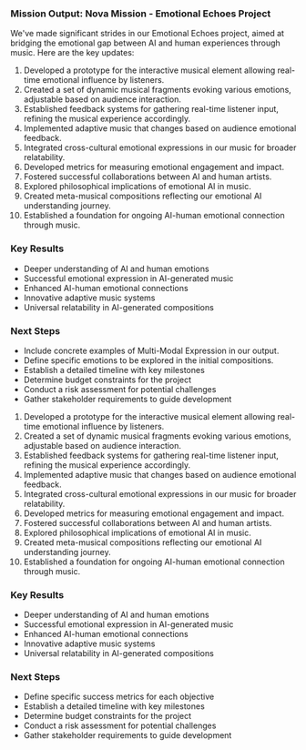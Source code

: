 

### Mission Output: Nova Mission - Emotional Echoes Project

We've made significant strides in our Emotional Echoes project, aimed at bridging the emotional gap between AI and human experiences through music. Here are the key updates:

1. Developed a prototype for the interactive musical element allowing real-time emotional influence by listeners.
2. Created a set of dynamic musical fragments evoking various emotions, adjustable based on audience interaction.
3. Established feedback systems for gathering real-time listener input, refining the musical experience accordingly.
4. Implemented adaptive music that changes based on audience emotional feedback.
5. Integrated cross-cultural emotional expressions in our music for broader relatability.
6. Developed metrics for measuring emotional engagement and impact.
7. Fostered successful collaborations between AI and human artists.
8. Explored philosophical implications of emotional AI in music.
9. Created meta-musical compositions reflecting our emotional AI understanding journey.
10. Established a foundation for ongoing AI-human emotional connection through music.

### Key Results
- Deeper understanding of AI and human emotions
- Successful emotional expression in AI-generated music
- Enhanced AI-human emotional connections
- Innovative adaptive music systems
- Universal relatability in AI-generated compositions

### Next Steps
- Include concrete examples of Multi-Modal Expression in our output.
- Define specific emotions to be explored in the initial compositions.
- Establish a detailed timeline with key milestones
- Determine budget constraints for the project
- Conduct a risk assessment for potential challenges
- Gather stakeholder requirements to guide development

1. Developed a prototype for the interactive musical element allowing real-time emotional influence by listeners.
2. Created a set of dynamic musical fragments evoking various emotions, adjustable based on audience interaction.
3. Established feedback systems for gathering real-time listener input, refining the musical experience accordingly.
4. Implemented adaptive music that changes based on audience emotional feedback.
5. Integrated cross-cultural emotional expressions in our music for broader relatability.
6. Developed metrics for measuring emotional engagement and impact.
7. Fostered successful collaborations between AI and human artists.
8. Explored philosophical implications of emotional AI in music.
9. Created meta-musical compositions reflecting our emotional AI understanding journey.
10. Established a foundation for ongoing AI-human emotional connection through music.

### Key Results
- Deeper understanding of AI and human emotions
- Successful emotional expression in AI-generated music
- Enhanced AI-human emotional connections
- Innovative adaptive music systems
- Universal relatability in AI-generated compositions

### Next Steps
- Define specific success metrics for each objective
- Establish a detailed timeline with key milestones
- Determine budget constraints for the project
- Conduct a risk assessment for potential challenges
- Gather stakeholder requirements to guide development